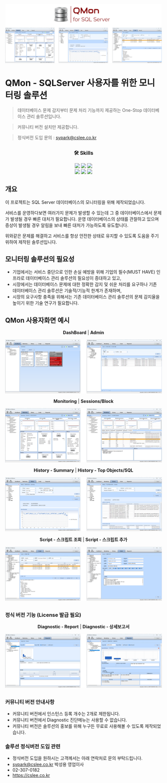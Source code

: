 ![Qmon](/image/qmon01.png)

##

# QMon - SQLServer 사용자를 위한 모니터링 솔루션

> 데이터베이스 문제 감지부터 문제 처리 기능까지 제공하는 One-Stop 데이터베이스 관리 솔루션입니다.

> 커뮤니티 버전 설치만 제공합니다.

> 정식버전 도입 문의 : sypark@cslee.co.kr

##

<div align="center">

  ### 🛠️ Skills
  <img src="https://img.shields.io/badge/c%23-512BD4?style=for-the-badge&logo=csharp&logoColor=white">
  <img src="https://img.shields.io/badge/visualstudio-5C2D91?style=for-the-badge&logo=visualstudio&logoColor=white">
  <img src="https://img.shields.io/badge/.NET-3484D2?style=for-the-badge&logo=dotnet&logoColor=white">
  </br>
  <img src="https://img.shields.io/badge/microsoft%20sql%20server-CC2927?style=for-the-badge&logo=microsoftsqlserver&logoColor=white">
  <img src="https://img.shields.io/badge/Amazon%20EC2-FF9900?style=for-the-badge&logo=Amazon%20EC2&logoColor=white">
  <img src="https://img.shields.io/badge/git-F05032?style=for-the-badge&logo=git&logoColor=white">

</div>

## 개요
이 프로젝트는 SQL Server 데이터베이스의 모니터링을 위해 제작되었습니다.

서비스를 운영하다보면 여러가지 문제가 발생할 수 있는데 그 중 데이터베이스에서 문제가 발생될 경우 빠른 대처가 필요합니다. 운영 데이터베이스의 상태를 관찰하고 있으며 증상이 발생될 경우 알림을 보내 빠른 대처가 가능하도록 유도합니다.

위와같은 문제를 해결하고 서비스를 항상 안전한 상태로 유지할 수 있도록 도움을 주기 위하여 제작된 솔루션입니다.

## 모니터링 솔루션의 필요성
- 기업에서는 서비스 중단으로 인한 손실 예방을 위해 기업의 필수(MUST HAVE) 인프라로 데이터베이스 관리 솔루션의 필요성이 증대하고 있고,
- 시장에서는 데이터베이스 문제에 대한 정확한 감지 및 쉬운 처리를 요구하나 기존 데이터베이스 관리 솔루션은 기술적/기능적 한계가 존재하며,
- 시장의 요구사항 충족을 위해서는 기존 데이터베이스 관리 솔루션의 문제 감지율을 높이기 위한 기술 연구가 필요합니다.

## QMon 사용자화면 예시

<div align="center">
  <strong>DashBoard</strong> | <strong>Admin</strong>
</div>

![grop1](/image/qmon_grp01.png)

<div align="center">
  <strong>Monitoring</strong> | <strong>Sessions/Block</strong>
</div>

![grop2](/image/qmon_grp02.png)

<div align="center">
  <strong>History - Summary</strong> | <strong>History - Top Objects/SQL</strong>
</div>

![grop3](/image/qmon_grp03.png)

<div align="center">
  <strong>Script - 스크립트 조회</strong> | <strong>Script - 스크립트 추가</strong>
</div>

![grop4](/image/qmon_grp04.png)

##

### 정식 버전 기능 (License 발급 필요)

<div align="center">
  <strong>Diagnostic - Report</strong> | <strong>Diagnostic - 상세보고서</strong>
</div>

![grop5](/image/qmon_grp05.png)

##

### 커뮤니티 버전 안내사항
- 커뮤니티 버전에서 인스턴스 등록 개수는 2개로 제한됩니다.
- 커뮤니티 버전에서 Diagnostic 진단메뉴는 사용할 수 없습니다.
- 커뮤니티 버전은 솔루션의 홍보를 위해 누구든 무료로 사용해볼 수 있도록 제작되었습니다.

### 솔루션 정식버전 도입 관련
- 정식버전 도입을 원하시는 고객께서는 아래 연락처로 문의 부탁드립니다.
- sypark@cslee.co.kr 박성용 영업이사
- 02-307-0182
- https://cslee.co.kr
